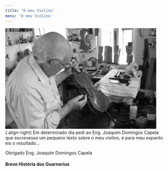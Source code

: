 ```yaml
---
title: 'O meu Violino'
menu: 'O meu Violino'
---
```



![Eng. Joaquim Domingos Capela](eng%20capela.webp "Eng. Joaquim Domingos Capela no atelier"){.align-right} Em determinado dia pedi ao Eng. Joaquim Domingos Capela que escrevesse um pequeno texto sobre o meu violino, e para meu espanto eis o resultado...  
  
Obrigado Eng. Joaquim Domingos Capela  
  
  
#### Breve História dos Guarnerius  
  


